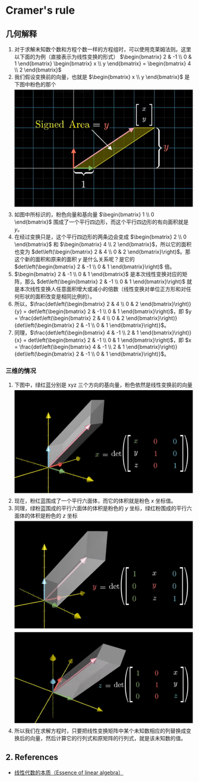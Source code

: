 # Cramer's rule


## 几何解释
1. 对于求解未知数个数和方程个数一样的方程组时，可以使用克莱姆法则。这里以下面的为例（直接表示为线性变换的形式）
    $\begin{bmatrix} 2 & -1 \\ 0 & 1 \end{bmatrix} \begin{bmatrix} x \\ y \end{bmatrix} = \begin{bmatrix} 4 \\ 2 \end{bmatrix}$
2. 我们假设变换前的向量，也就是 $\begin{bmatrix} x \\ y \end{bmatrix}$ 是下图中粉色的那个
    <img src="./images/064.png" width="600" style="display: block; margin: 5px 0 10px;" />
3. 如图中所标识的，粉色向量和基向量 $\begin{bmatrix} 1 \\ 0 \end{bmatrix}$ 围成了一个平行四边形，而这个平行四边形的有向面积就是 $y$。
4. 在经过变换只是，这个平行四边形的两条边会变成 $\begin{bmatrix} 2 \\ 0 \end{bmatrix}$ 和 $\begin{bmatrix} 4 \\ 2 \end{bmatrix}$，所以它的面积也变为 $det\left(\begin{bmatrix} 2 & 4 \\ 0 & 2 \end{bmatrix}\right)$。那这个新的面积和原来的面积 $y$ 是什么关系呢？是它的 $det\left(\begin{bmatrix} 2 & -1 \\ 0 & 1 \end{bmatrix}\right)$ 倍。
5. $\begin{bmatrix} 2 & -1 \\ 0 & 1 \end{bmatrix}$ 是本次线性变换对应的矩阵，那么 $det\left(\begin{bmatrix} 2 & -1 \\ 0 & 1 \end{bmatrix}\right)$ 就是本次线性变换人任意面积增大或减小的倍数（线性变换对单位正方形和对任何形状的面积改变是相同比例的）。
6. 所以，$\frac{det\left(\begin{bmatrix} 2 & 4 \\ 0 & 2 \end{bmatrix}\right)}{y} = det\left(\begin{bmatrix} 2 & -1 \\ 0 & 1 \end{bmatrix}\right)$，即 $y = \frac{det\left(\begin{bmatrix} 2 & 4 \\ 0 & 2 \end{bmatrix}\right)}{det\left(\begin{bmatrix} 2 & -1 \\ 0 & 1 \end{bmatrix}\right)}$。
7. 同理，$\frac{det\left(\begin{bmatrix} 4 & -1 \\ 2 & 1 \end{bmatrix}\right)}{x} = det\left(\begin{bmatrix} 2 & -1 \\ 0 & 1 \end{bmatrix}\right)$，即 $x = \frac{det\left(\begin{bmatrix} 4 & -1 \\ 2 & 1 \end{bmatrix}\right)}{det\left(\begin{bmatrix} 2 & -1 \\ 0 & 1 \end{bmatrix}\right)}$。

### 三维的情况
1. 下图中，绿红蓝分别是 xyz 三个方向的基向量，粉色依然是线性变换前的向量
    <img src="./images/065.png" width="600" style="display: block; margin: 5px 0 10px;" />
2. 现在，粉红蓝围成了一个平行六面体，而它的体积就是粉色 $x$ 坐标值。
3. 同理，绿粉蓝围成的平行六面体的体积是粉色的 $y$ 坐标，绿红粉围成的平行六面体的体积是粉色的 $z$ 坐标
    <img src="./images/066.png" width="600" style="display: block; margin: 5px 0 10px;" />
    <img src="./images/067.png" width="600" style="display: block; margin: 5px 0 10px;" />
4. 所以我们在求解方程时，只要把线性变换矩阵中某个未知数相应的列替换成变换后的向量，然后计算它的行列式和原矩阵的行列式，就是该未知数的值。


##  2. <a name='References'></a>References
* [线性代数的本质（Essence of linear algebra）](https://www.bilibili.com/video/BV1ys411472E/)